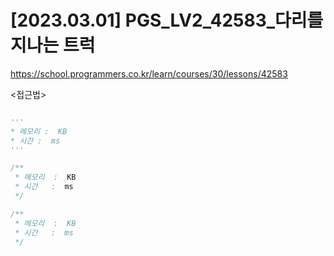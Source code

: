 #   [2023.03.01] PGS_LV2_42583_다리를 지나는 트럭
https://school.programmers.co.kr/learn/courses/30/lessons/42583

<접근법>

```

```




```python
'''
* 메모리 :  KB
* 시간 :  ms
'''


```




```java
/**
 * 메모리  :  KB
 * 시간   :  ms
 */


```



```js
/**
 * 메모리  :  KB
 * 시간   :  ms
 */


```


